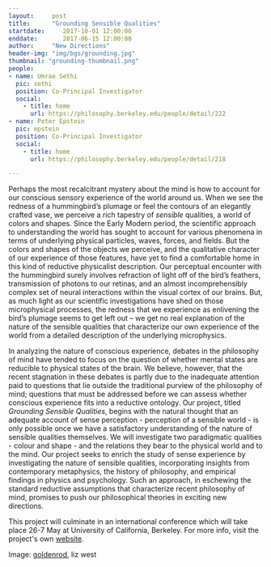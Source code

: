 ```yaml
---
layout:     post
title:      "Grounding Sensible Qualities"
startdate:     2017-10-01 12:00:00
enddate:       2017-06-15 12:00:00
author:     "New Directions"
header-img: "img/bgs/grounding.jpg"
thumbnail: "grounding-thumbnail.png"
people:
- name: Umrao Sethi
  pic: sethi
  position: Co-Principal Investigator
  social:
    - title: home
      url: https://philosophy.berkeley.edu/people/detail/222
- name: Peter Epstein
  pic: epstein
  position: Co-Principal Investigator
  social:
    - title: home
      url: https://philosophy.berkeley.edu/people/detail/218

---
```



Perhaps the most recalcitrant mystery about the mind is how to account for our conscious sensory experience of the world around us. When we see the redness of a hummingbird’s plumage or feel the contours of an elegantly crafted vase, we perceive a rich tapestry of *sensible* qualities, a world of colors and shapes. Since the Early Modern period, the scientific approach to understanding the world has sought to account for various phenomena in terms of underlying physical particles, waves, forces, and fields. But the colors and shapes of the objects we perceive, and the qualitative character of our experience of those features, have yet to find a comfortable home in this kind of reductive physicalist description. Our perceptual encounter with the hummingbird surely involves refraction of light off of the bird’s feathers, transmission of photons to our retinas, and an almost incomprehensibly complex set of neural interactions within the visual cortex of our brains. But, as much light as our scientific investigations have shed on those microphysical processes, the redness that we experience as enlivening the bird’s plumage seems to get left out – we get no real explanation of the nature of the sensible qualities that characterize our own experience of the world from a detailed description of the underlying microphysics.

In analyzing the nature of conscious experience, debates in the philosophy of mind have tended to focus on the question of whether mental states are reducible to physical states of the brain. We believe, however, that the recent stagnation in these debates is partly due to the inadequate attention paid to questions that lie outside the traditional purview of the philosophy of mind; questions that must be addressed before we can assess whether conscious experience fits into a reductive ontology. Our project, titled *Grounding Sensible Qualities*, begins with the natural thought that an adequate account of sense perception - perception of a sensible world - is only possible once we have a satisfactory understanding of the nature of sensible qualities themselves. We will investigate two paradigmatic qualities - colour and shape - and the relations they bear to the physical world and to the mind. Our project seeks to enrich the study of sense experience by investigating the nature of sensible qualities, incorporating insights from contemporary metaphysics, the history of philosophy, and empirical findings in physics and psychology. Such an approach, in eschewing the standard reductive assumptions that characterize recent philosophy of mind, promises to push our philosophical theories in exciting new directions.

This project will culminate in an international conference which will take place 26-7 May at University of California, Berkeley. For more info, visit the project's own [website](https://www.groundingsensiblequalities.com).

<span class="caption text-muted">Image:
<a href="https://www.flickr.com/photos/calliope/9560592245" target="_blank">goldenrod</a>, liz west</span>
